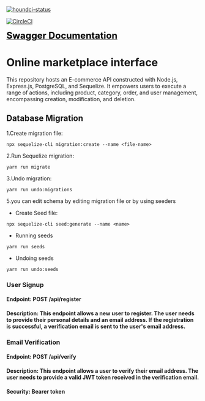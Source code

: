 [![houndci-status](https://img.shields.io/badge/houndci-passing-brightgreen)](https://img.shields.io/badge/all_test_passed-green)

[![CircleCI](https://dl.circleci.com/status-badge/img/gh/atlp-rwanda/e-commerce-lydia-32-bn/tree/develop.svg?style=svg)](https://dl.circleci.com/status-badge/redirect/gh/atlp-rwanda/e-commerce-lydia-32-bn/tree/develop)

[<span style="color: black; font-weight: bold; font-size: x-large;">Swagger Documentation</span>](https://e-commerce-lydia-32-bn.onrender.com/docs)

# Online marketplace interface

This repository hosts an E-commerce API constructed with Node.js, Express.js, PostgreSQL, and Sequelize. It empowers users to execute a range of actions, including product, category, order, and user management, encompassing creation, modification, and deletion.

## Database Migration

1.Create migration file:

```
npx sequelize-cli migration:create --name <file-name>
```

2.Run Sequelize migration:

```
yarn run migrate
```

3.Undo migration:

```
yarn run undo:migrations
```

5.you can edit schema by editing migration file or by using seeders

- Create Seed file:

```
npx sequelize-cli seed:generate --name <name>
```

- Running seeds

```
yarn run seeds
```

- Undoing seeds

```
yarn run undo:seeds
```

### User Signup

#### Endpoint: POST /api/register

#### Description: This endpoint allows a new user to register. The user needs to provide their personal details and an email address. If the registration is successful, a verification email is sent to the user's email address.

### Email Verification

#### Endpoint: POST /api/verify

#### Description: This endpoint allows a user to verify their email address. The user needs to provide a valid JWT token received in the verification email.

#### Security: Bearer token

